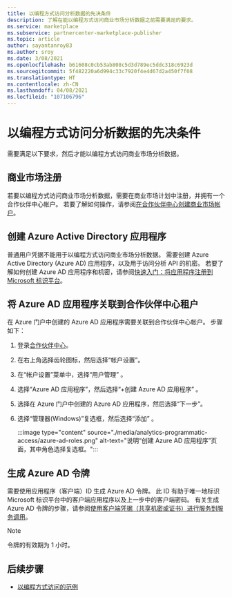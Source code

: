 ```yaml
---
title: 以编程方式访问分析数据的先决条件
description: 了解在能以编程方式访问商业市场分析数据之前需要满足的要求。
ms.service: marketplace
ms.subservice: partnercenter-marketplace-publisher
ms.topic: article
author: sayantanroy83
ms.author: sroy
ms.date: 3/08/2021
ms.openlocfilehash: b61608c0cb53ab808c5d3d789ec5ddc318c6923d
ms.sourcegitcommit: 5f482220a6d994c33c7920f4e4d67d2a450f7f08
ms.translationtype: HT
ms.contentlocale: zh-CN
ms.lasthandoff: 04/08/2021
ms.locfileid: "107106796"
---
```

# <a name="prerequisites-to-programmatically-access-analytics-data"></a>以编程方式访问分析数据的先决条件

需要满足以下要求，然后才能以编程方式访问商业市场分析数据。

## <a name="commercial-marketplace-enrollment"></a>商业市场注册

若要以编程方式访问商业市场分析数据，需要在商业市场计划中注册，并拥有一个合作伙伴中心帐户。 若要了解如何操作，请参阅[在合作伙伴中心创建商业市场帐户](create-account.md)。

## <a name="create-azure-active-directory-application"></a>创建 Azure Active Directory 应用程序

普通用户凭据不能用于以编程方式访问商业市场分析数据。 需要创建 Azure Active Directory (Azure AD) 应用程序，以及用于访问分析 API 的机密。 若要了解如何创建 Azure AD 应用程序和机密，请参阅[快速入门：将应用程序注册到 Microsoft 标识平台](../active-directory/develop/quickstart-register-app.md)。

## <a name="associate-the-azure-ad-application-to-the-partner-center-tenant"></a>将 Azure AD 应用程序关联到合作伙伴中心租户

在 Azure 门户中创建的 Azure AD 应用程序需要关联到合作伙伴中心帐户。 步骤如下：

1. 登录[合作伙伴中心](https://partner.microsoft.com/dashboard)。
1. 在右上角选择齿轮图标，然后选择“帐户设置”。
1. 在“帐户设置”菜单中，选择“用户管理” 。
1. 选择“Azure AD 应用程序”，然后选择“+创建 Azure AD 应用程序” 。
1. 选择在 Azure 门户中创建的 Azure AD 应用程序，然后选择“下一步”。
1. 选择“管理器(Windows)”复选框，然后选择“添加” 。

    :::image type="content" source="./media/analytics-programmatic-access/azure-ad-roles.png" alt-text="说明“创建 Azure AD 应用程序”页面，其中角色选择复选框。":::

## <a name="generate-an-azure-ad-token"></a>生成 Azure AD 令牌

需要使用应用程序（客户端）ID 生成 Azure AD 令牌。 此 ID 有助于唯一地标识 Microsoft 标识平台中的客户端应用程序以及上一步中的客户端密码。 有关生成 Azure AD 令牌的步骤，请参阅[使用客户端凭据（共享机密或证书）进行服务到服务调用](../active-directory/azuread-dev/v1-oauth2-client-creds-grant-flow.md)。

> [!NOTE]
> 令牌的有效期为 1 小时。

## <a name="next-steps"></a>后续步骤

- [以编程方式访问的范例](analytics-programmatic-access.md)